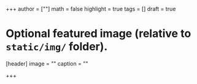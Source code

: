 +++
author = [""]
math = false
highlight = true
tags = []
draft = true

# Optional featured image (relative to `static/img/` folder).
[header]
image = ""
caption = ""

+++
